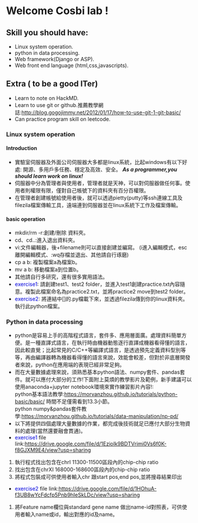 # Welcome Cosbi lab !

## Skill you should have:
- Linux system operation.
- python in data processing.
- Web framework(Django or ASP).
- Web front end language (html,css,javascripts).
## Extra ( to be a good ITer)
- Learn to note on HackMD.
- Learn to use git or github.推薦教學網誌:<a herf='http://blog.gogojimmy.net/2012/01/17/how-to-use-git-1-git-basic/'>http://blog.gogojimmy.net/2012/01/17/how-to-use-git-1-git-basic/</a>
- Can practice program skill on leetcode.
### Linux system operation
#### Introduction
- 實驗室伺服器及外面公司伺服器大多都是linux系統，比起windows有以下好處:
開源、多用戶多任務、穩定及高效、安全。
___As a programmer,you should learn work on linux!___
- 伺服器中分為管理者與使用者，管理者就是天神，可以對伺服器做任何事。使用者則權限有限，僅對自己帳號下的資料夾有百分百權限。
- 在管理者創建帳號給使用者後，就可以透過pietty(putty)等ssh連線工具及filezila檔案傳輸工具，遠端連到伺服器並在linux系統下工作及檔案傳輸。

#### basic operation
- mkdir/rm -r:創建/刪除 資料夾。
- cd、cd..:進入退出資料夾。
- vi:文件編輯器，後+filename則可以直接創建並編寫。
(i進入編輯模式，esc離開編輯模式、:wq存檔並退出、其他請自行琢磨)
- cp a b: 複製檔案a為檔案b。
- mv a b: 移動檔案a到位置b。
- 其他請自行多研究，還有很多實用語法。
- <font color='#0000dd'>exercise1</font>:
請創建test1、test2 folder，並進入test1創建practice.txt內容隨意。複製此檔案命名為practice2.txt，並將practice2 move到test2 folder。
- <font color='#0000dd'>exercise2</font>:
將連結中[]的.py檔載下來，並透過filezila傳到你的linux資料夾。執行此python檔案。

### Python in data processing
- python是容易上手的高階程式語言，套件多、應用層面廣。處理資料簡單方便。是一種直譯式語言，在執行時由機器動態逐行直譯成機器看得懂的語言，因此較直覺；比起常見的C/C++等編譯式語言，是透過預先定義資料型別等等，再由編譯器轉為機器看得懂的語言來說，效能會較差，但對於非底層開發者來說，python在應用端的表現已經非常足夠。
- 而在大量數據處理來說，須熟悉基本python語法、numpy套件、pandas套件。就可以應付大部分的工作!下面附上莫煩的教學影片及範例，新手建議可以使用anaconda+jupyter notebook環境來實作練習影片內容!:<br />
python基本語法教學:https://morvanzhou.github.io/tutorials/python-basic/basic/ 時間不足僅需看到13.3小節。<br />
python numpy&pandas套件教學:https://morvanzhou.github.io/tutorials/data-manipulation/np-pd/
- 以下將提供四個處理大量數據的作業，都完成後技術就足已應付大部分生物資料的處理(當然還要融會貫通)。
- <font color='#0000dd'>exercise1</font>
file link:https://drive.google.com/file/d/1EzioIk9BDTVrimi0Vs6f0K-f8GJXM9E4/view?usp=sharing<br />
1. 執行程式找出包含在chrI 11300-11500區段內的chip-chip ratio<br />
2. 找出包含在chrXI 168000-168600區段內的chip-chip ratio<br />
3. 將程式包裝成可供使用者輸入chr 跟start pos,end pos,並將搜尋結果印出<br />
- <font color='#0000dd'>exercise2</font>
file link:https://drive.google.com/file/d/1HOhuA-f3UB8wYcFdcfp5Pnb9hIeSkLDc/view?usp=sharing<br />
1. 將Feature name欄位與standard gene name 做出name-id對照表，可供使用者輸入name或id，輸出對應的id及name。<br />

